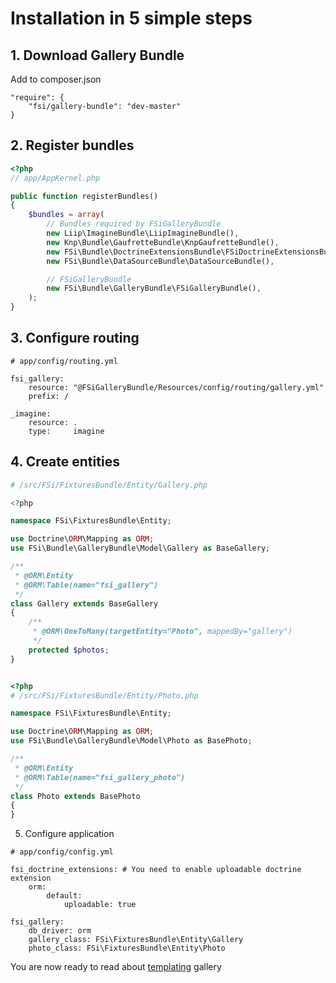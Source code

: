 # Installation in 5 simple steps

## 1. Download Gallery Bundle

Add to composer.json

```
"require": {
    "fsi/gallery-bundle": "dev-master"
}
```

## 2. Register bundles

```php
<?php
// app/AppKernel.php

public function registerBundles()
{
    $bundles = array(
        // Bundles required by FSiGalleryBundle
        new Liip\ImagineBundle\LiipImagineBundle(),
        new Knp\Bundle\GaufretteBundle\KnpGaufretteBundle(),
        new FSi\Bundle\DoctrineExtensionsBundle\FSiDoctrineExtensionsBundle(),
        new FSi\Bundle\DataSourceBundle\DataSourceBundle(),

        // FSiGalleryBundle
        new FSi\Bundle\GalleryBundle\FSiGalleryBundle(),
    );
}
```

## 3. Configure routing

```
# app/config/routing.yml

fsi_gallery:
    resource: "@FSiGalleryBundle/Resources/config/routing/gallery.yml"
    prefix: /

_imagine:
    resource: .
    type:     imagine
```

## 4. Create entities

```php
# /src/FSi/FixturesBundle/Entity/Gallery.php

<?php

namespace FSi\FixturesBundle\Entity;

use Doctrine\ORM\Mapping as ORM;
use FSi\Bundle\GalleryBundle\Model\Gallery as BaseGallery;

/**
 * @ORM\Entity
 * @ORM\Table(name="fsi_gallery")
 */
class Gallery extends BaseGallery
{
    /**
     * @ORM\OneToMany(targetEntity="Photo", mappedBy="gallery")
     */
    protected $photos;
}

```

```php

<?php
# /src/FSi/FixturesBundle/Entity/Photo.php

namespace FSi\FixturesBundle\Entity;

use Doctrine\ORM\Mapping as ORM;
use FSi\Bundle\GalleryBundle\Model\Photo as BasePhoto;

/**
 * @ORM\Entity
 * @ORM\Table(name="fsi_gallery_photo")
 */
class Photo extends BasePhoto
{
}
```
5. Configure application

```
# app/config/config.yml

fsi_doctrine_extensions: # You need to enable uploadable doctrine extension
    orm:
        default:
            uploadable: true

fsi_gallery:
    db_driver: orm
    gallery_class: FSi\FixturesBundle\Entity\Gallery
    photo_class: FSi\FixturesBundle\Entity\Photo
```

You are now ready to read about [templating](templating.md) gallery


